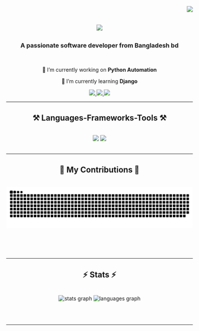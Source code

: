 <img align="right" src="https://visitor-badge.laobi.icu/badge?page_id=iftekharrifat09.iftekharrifat09" />

<h1 align="center">
    <img src="https://readme-typing-svg.herokuapp.com/?font=Righteous&size=35&color=11ff00&center=true&vCenter=true&width=500&height=70&duration=4000&lines=Hi+There!+👋;+I'm+Rifat+Hossain!;" />
</h1>

<h3 align="center">A passionate software developer from Bangladesh bd</h3>

<br/>

<div align="center">
 
 🔭 I’m currently working on **Python Automation**
 
 🌱 I’m currently learning **Django**

 </div>
 
<div align="center"> 
  <a href="mailto:iftekharrifat09@gmail.com">
    <img src="https://img.shields.io/badge/Gmail-333333?style=for-the-badge&logo=gmail&logoColor=red" />
  </a>
  <a href="https://www.linkedin.com/in/mdrifathossain09/" target="_blank">
    <img src="https://img.shields.io/badge/LinkedIn-0077B5?style=for-the-badge&logo=linkedin&logoColor=white" target="_blank" />
  </a>
  <a href="https://github.com/iftekharrifat09" target="_blank">
     <img src="https://img.shields.io/badge/Portfolio-FF5722?style=for-the-badge&logo=todoist&logoColor=white" target="_blank" /> <!-- sqlite, safari, google-chrome are other good icon options -->
  </a>
</div>

 <hr/>
 
<h2 align="center">⚒️ Languages-Frameworks-Tools ⚒️</h2>
<br/>
<div align="center">
    <img src="https://skillicons.dev/icons?i=react,bootstrap,mui,html,css,vscode,github,figma,tailwind,git,r,cpp" />
    <img src="https://skillicons.dev/icons?i=nodejs,python,javascript,typescript,express,firebase,mongodb,c,java,nextjs,mysql,flask" /><br>
</div>

<br/>
<hr/>

<div align="center">
  <h2>🐍 My Contributions 🐍</h2>
  <br>
  <img alt="snake eating my contributions" src="https://raw.githubusercontent.com/iftekharrifat09/iftekharrifat09/output/github-contribution-grid-snake.svg" />
  
  <br/><br/><br/>
</div>

<hr/>

<h2 align="center">⚡ Stats ⚡</h2>
<br>
<div align="center">
  <img src="https://github-readme-stats.vercel.app/api?username=iftekharrifat09&hide_title=false&hide_rank=false&show_icons=true&include_all_commits=true&count_private=true&disable_animations=false&theme=dracula&locale=en&hide_border=false" height="150" alt="stats graph"  />
  <img src="https://github-readme-stats.vercel.app/api/top-langs?username=iftekharrifat09&locale=en&hide_title=false&layout=compact&card_width=320&langs_count=5&theme=dracula&hide_border=false" height="150" alt="languages graph"  />
</div>

<br/><br/>

<hr/>


<br/>
